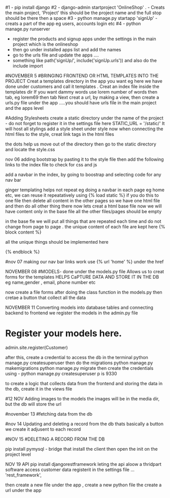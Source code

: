 #1 - pip install django
#2 - django-admin startproject 'OnlineShop' .    - Creats the main project, 'Project' this should be the project name and the full stop should be there then a space
#3 - python manage.py startapp 'signUp'     - creats a part of the app eg users, accounts login etc
#4 - python manage.py runserver

- register the products and signup apps under the settings in the main project which is the onlineshop
- then go under installed apps list and add the names
- go to the urls file and update the apps ....
- something like path('signUp/', include('signUp.urls')) and also do the include import

#NOVEMBER 5
#BRINGING FRONTEND OR HTML TEMPLATES INTO THE PROJECT
Creat a templates directory in the app you want eg here we have done under customers and call it templates .
Creat an index file inside the templates dir
If you want dammy words use lorem number of words then tab, eg lorem69 then tab
Next creat a url, by making a view, then create a urls.py file under the app .....you should have urls file in the main project and the apps level

#Adding Stylesheets
create a static directory under the name of the project - do not forget to register it in the settings file here STATIC_URL = '/static/'
It will host all stylings
add a style sheet under style 
now when connecting the html files to the style, creat link tags in the html files  <link rel="stylesheet" href="../../static/style/style.css">

the dots help us move out of the directory then go to the static directory and locate the style.css


nov 06
adding bootstrap
by pasting it to the style file then add the following links to the index file to check for css and js
<link rel="stylesheet" href="../../static/style/bootstrap/css/bootstrap.min.css">
<link rel="stylesheet" href="../../static/style/bootstrap/js/bootstrap.min.js">

add a navbar in the index, by going to boostrap and selecting code for any nav bar


ginger templating
helps not repeat eg doing a navbar in each page eg home etc, we can reuse it repeatatively 
using {% load static %}
if you do this to one file then delete all content in the other pages so we have one html file and then do all other thing there
now lets creat a html base file 
now we will have content only in the base file all the other files/pages should be empty

in the base fle we will put all things that are repeated each time and do not change from page to page .
the unique content of each file are kept here 
{% block content %}

all the unique things should be implemented here

{% endblock %}




#nov 07
making our nav bar links work
use {% url 'home' %} under the href




NOVEMBER 08
#MODELS-       done under the models.py file
Allows us to creat forms for the templates 
HELPS CaPTURE DATA AND STORE IT IN THE DB
eg name,gender , email, phone number etc

now create a file forms after doing the class function in the models.py
then cretae a button that collect all the data 

NOVEMBER 11
Converting models into database tables and connecting backend to frontend
we register the models in the admin.py file

# Register your models here.

admin.site.register(Customer)

after this, create a credential to access the db in the terminal 
python manage.py createsuperuser
then do the migrations 
python manage.py makemigrations
python manage.py migrate
then create the credentials using - python manage.py createsuperuser
p is 9330

to create a logic that collects data from the frontend and storing the data in the db, create it in the views file



#12 NOV
Adding images to the models
the images will be in the media dir, but the db will store the url


#november 13
#fetching data from the db

#nov 14
Updating and deleting a record from the db
thats basically a button we create it adjusent to each record



#NOV 15
#DELETING A RECORD FROM THE DB





pip install pymysql - bridge that install the client 
then open the init on the project level


NOV 19
API
pip install djangorestframework
leting the api aloow a thridpart software access customer data
registerit in the settings file ... 'rest_framework',

then create a new file under the app , create a new python file
the create a url under the app
